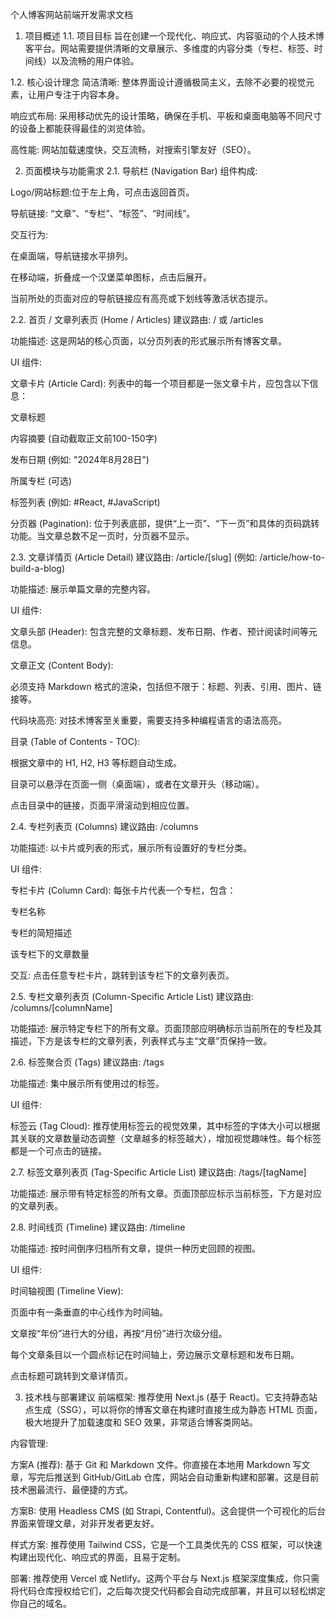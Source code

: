 个人博客网站前端开发需求文档
1. 项目概述
1.1. 项目目标
旨在创建一个现代化、响应式、内容驱动的个人技术博客平台。网站需要提供清晰的文章展示、多维度的内容分类（专栏、标签、时间线）以及流畅的用户体验。

1.2. 核心设计理念
简洁清晰: 整体界面设计遵循极简主义，去除不必要的视觉元素，让用户专注于内容本身。

响应式布局: 采用移动优先的设计策略，确保在手机、平板和桌面电脑等不同尺寸的设备上都能获得最佳的浏览体验。

高性能: 网站加载速度快，交互流畅，对搜索引擎友好（SEO）。

2. 页面模块与功能需求
2.1. 导航栏 (Navigation Bar)
组件构成:

Logo/网站标题:位于左上角，可点击返回首页。

导航链接: “文章”、“专栏”、“标签”、“时间线”。

交互行为:

在桌面端，导航链接水平排列。

在移动端，折叠成一个汉堡菜单图标，点击后展开。

当前所处的页面对应的导航链接应有高亮或下划线等激活状态提示。

2.2. 首页 / 文章列表页 (Home / Articles)
建议路由: / 或 /articles

功能描述: 这是网站的核心页面，以分页列表的形式展示所有博客文章。

UI 组件:

文章卡片 (Article Card): 列表中的每一个项目都是一张文章卡片，应包含以下信息：

文章标题

内容摘要 (自动截取正文前100-150字)

发布日期 (例如: "2024年8月28日")

所属专栏 (可选)

标签列表 (例如: #React, #JavaScript)

分页器 (Pagination): 位于列表底部，提供“上一页”、“下一页”和具体的页码跳转功能。当文章总数不足一页时，分页器不显示。

2.3. 文章详情页 (Article Detail)
建议路由: /article/[slug] (例如: /article/how-to-build-a-blog)

功能描述: 展示单篇文章的完整内容。

UI 组件:

文章头部 (Header): 包含完整的文章标题、发布日期、作者、预计阅读时间等元信息。

文章正文 (Content Body):

必须支持 Markdown 格式的渲染，包括但不限于：标题、列表、引用、图片、链接等。

代码块高亮: 对技术博客至关重要，需要支持多种编程语言的语法高亮。

目录 (Table of Contents - TOC):

根据文章中的 H1, H2, H3 等标题自动生成。

目录可以悬浮在页面一侧（桌面端），或者在文章开头（移动端）。

点击目录中的链接，页面平滑滚动到相应位置。

2.4. 专栏列表页 (Columns)
建议路由: /columns

功能描述: 以卡片或列表的形式，展示所有设置好的专栏分类。

UI 组件:

专栏卡片 (Column Card): 每张卡片代表一个专栏，包含：

专栏名称

专栏的简短描述

该专栏下的文章数量

交互: 点击任意专栏卡片，跳转到该专栏下的文章列表页。

2.5. 专栏文章列表页 (Column-Specific Article List)
建议路由: /columns/[columnName]

功能描述: 展示特定专栏下的所有文章。页面顶部应明确标示当前所在的专栏及其描述，下方是该专栏的文章列表，列表样式与主“文章”页保持一致。

2.6. 标签聚合页 (Tags)
建议路由: /tags

功能描述: 集中展示所有使用过的标签。

UI 组件:

标签云 (Tag Cloud): 推荐使用标签云的视觉效果，其中标签的字体大小可以根据其关联的文章数量动态调整（文章越多的标签越大），增加视觉趣味性。每个标签都是一个可点击的链接。

2.7. 标签文章列表页 (Tag-Specific Article List)
建议路由: /tags/[tagName]

功能描述: 展示带有特定标签的所有文章。页面顶部应标示当前标签，下方是对应的文章列表。

2.8. 时间线页 (Timeline)
建议路由: /timeline

功能描述: 按时间倒序归档所有文章，提供一种历史回顾的视图。

UI 组件:

时间轴视图 (Timeline View):

页面中有一条垂直的中心线作为时间轴。

文章按“年份”进行大的分组，再按“月份”进行次级分组。

每个文章条目以一个圆点标记在时间轴上，旁边展示文章标题和发布日期。

点击标题可跳转到文章详情页。

3. 技术栈与部署建议
前端框架: 推荐使用 Next.js (基于 React)。它支持静态站点生成（SSG），可以将你的博客文章在构建时直接生成为静态 HTML 页面，极大地提升了加载速度和 SEO 效果，非常适合博客类网站。

内容管理:

方案A (推荐): 基于 Git 和 Markdown 文件。你直接在本地用 Markdown 写文章，写完后推送到 GitHub/GitLab 仓库，网站会自动重新构建和部署。这是目前技术圈最流行、最便捷的方式。

方案B: 使用 Headless CMS (如 Strapi, Contentful)。这会提供一个可视化的后台界面来管理文章，对非开发者更友好。

样式方案: 推荐使用 Tailwind CSS，它是一个工具类优先的 CSS 框架，可以快速构建出现代化、响应式的界面，且易于定制。

部署: 推荐使用 Vercel 或 Netlify。这两个平台与 Next.js 框架深度集成，你只需将代码仓库授权给它们，之后每次提交代码都会自动完成部署，并且可以轻松绑定你自己的域名。
